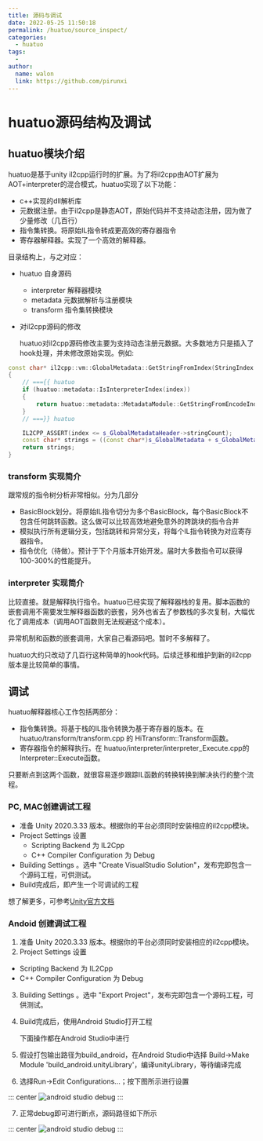```yaml
---
title: 源码与调试
date: 2022-05-25 11:50:18
permalink: /huatuo/source_inspect/
categories:
  - huatuo
tags:
  - 
author: 
  name: walon
  link: https://github.com/pirunxi
---
```


# huatuo源码结构及调试

## huatuo模块介绍

huatuo是基于unity il2cpp运行时的扩展。为了将il2cpp由AOT扩展为AOT+interpreter的混合模式，huatuo实现了以下功能：

  - c++实现的dll解析库
  - 元数据注册。由于il2cpp是静态AOT，原始代码并不支持动态注册，因为做了少量修改（几百行）
  - 指令集转换。将原始IL指令转成更高效的寄存器指令
  - 寄存器解释器。实现了一个高效的解释器。

目录结构上，与之对应：

- huatuo 自身源码
  - interpreter 解释器模块
  - metadata 元数据解析与注册模块
  - transform 指令集转换模块

- 对il2cpp源码的修改

    huatuo对il2cpp源码修改主要为支持动态注册元数据。大多数地方只是插入了hook处理，并未修改原始实现。例如:

```cpp
const char* il2cpp::vm::GlobalMetadata::GetStringFromIndex(StringIndex index)
{
    // ==={{ huatuo
    if (huatuo::metadata::IsInterpreterIndex(index))
    {
        return huatuo::metadata::MetadataModule::GetStringFromEncodeIndex(index);
    }
    // ===}} huatuo

    IL2CPP_ASSERT(index <= s_GlobalMetadataHeader->stringCount);
    const char* strings = ((const char*)s_GlobalMetadata + s_GlobalMetadataHeader->stringOffset) + index;
    return strings;
}
```

### transform 实现简介

跟常规的指令树分析非常相似。分为几部分

- BasicBlock划分。将原始IL指令切分为多个BasicBlock，每个BasicBlock不包含任何跳转函数。这么做可以比较高效地避免意外的跨跳块的指令合并
- 模拟执行所有逻辑分支，包括跳转和异常分支，将每个IL指令转换为对应寄存器指令。
- 指令优化（待做）。预计于下个月版本开始开发。届时大多数指令可以获得100-300%的性能提升。

### interpreter 实现简介

比较直接。就是解释执行指令。huatuo已经实现了解释器栈的复用。脚本函数的嵌套调用不需要发生解释器函数的嵌套，另外也省去了参数栈的多次复制，大幅优化了调用成本（调用AOT函数则无法规避这个成本）。

异常机制和函数的嵌套调用，大家自己看源码吧。暂时不多解释了。


huatuo大约只改动了几百行这种简单的hook代码。后续迁移和维护到新的il2cpp版本是比较简单的事情。

## 调试

huatuo解释器核心工作包括两部分：

- 指令集转换。将基于栈的IL指令转换为基于寄存器的版本。在 huatuo/transform/transform.cpp 的 HiTransform::Transform函数。
- 寄存器指令的解释执行。在 huatuo/interpreter/interpreter_Execute.cpp的 Interpreter::Execute函数。

只要断点到这两个函数，就很容易逐步跟踪IL函数的转换转换到解决执行的整个流程。

### PC, MAC创建调试工程

- 准备 Unity 2020.3.33 版本。根据你的平台必须同时安装相应的il2cpp模块。
- Project Settings 设置
  - Scripting Backend 为 IL2Cpp
  - C++ Compiler Configuration 为 Debug
- Building Settings 。选中 "Create VisualStudio Solution"，发布完即包含一个源码工程，可供测试。
- Build完成后，即产生一个可调试的工程

想了解更多，可参考[Unity官方文档](https://docs.unity3d.com/2020.3/Documentation/Manual/windowsstore-debugging-il2cpp.html)

### Andoid 创建调试工程

1. 准备 Unity 2020.3.33 版本。根据你的平台必须同时安装相应的il2cpp模块。
2. Project Settings 设置
  - Scripting Backend 为 IL2Cpp
  - C++ Compiler Configuration 为 Debug
3. Building Settings 。选中 "Export Project"，发布完即包含一个源码工程，可供测试。
4. Build完成后，使用Android Studio打开工程

    下面操作都在Android Studio中进行
    
5. 假设打包输出路径为build_android，在Android Studio中选择 Build->Make Module 'build_android.unityLibrary'，编译unityLibrary，等待编译完成
6. 选择Run->Edit Configurations...；按下图所示进行设置

::: center
  ![android studio debug](/img/huatuo/android_studio_debug.png)
:::

7. 正常debug即可进行断点，源码路径如下所示

::: center
  ![android studio debug](/img/huatuo/android_studio_project.png)
:::
